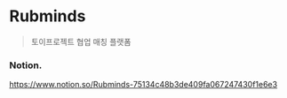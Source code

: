 # Rubminds
> 토이프로젝트 협업 매칭 플랫폼

### Notion.
https://www.notion.so/Rubminds-75134c48b3de409fa067247430f1e6e3
